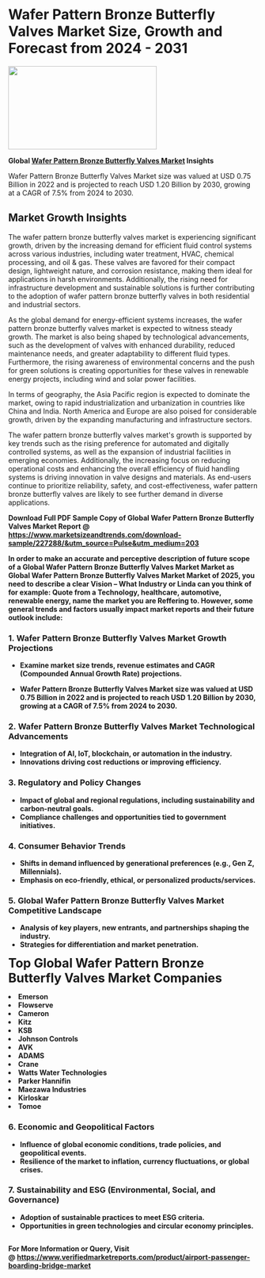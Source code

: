 <H1>Wafer Pattern Bronze Butterfly Valves Market Size, Growth and Forecast from 2024 - 2031</H1><img class="aligncenter size-medium wp-image-584254" src="https://thirdeyenews.in/wp-content/uploads/2024/09/Global-Market-Research-300x168.jpeg" alt="" width="300" height="168" /><p><strong>Global&nbsp;<a href="https://www.marketsizeandtrends.com/download-sample/227288/&amp;utm_source=Pulse&amp;utm_medium=203">Wafer Pattern Bronze Butterfly Valves Market</a> Insights</strong></p><p>Wafer Pattern Bronze Butterfly Valves Market size was valued at USD 0.75 Billion in 2022 and is projected to reach USD 1.20 Billion by 2030, growing at a CAGR of 7.5% from 2024 to 2030.</p><p><h2>Market Growth Insights</h2> <p>The wafer pattern bronze butterfly valves market is experiencing significant growth, driven by the increasing demand for efficient fluid control systems across various industries, including water treatment, HVAC, chemical processing, and oil & gas. These valves are favored for their compact design, lightweight nature, and corrosion resistance, making them ideal for applications in harsh environments. Additionally, the rising need for infrastructure development and sustainable solutions is further contributing to the adoption of wafer pattern bronze butterfly valves in both residential and industrial sectors.</p> <p>As the global demand for energy-efficient systems increases, the wafer pattern bronze butterfly valves market is expected to witness steady growth. The market is also being shaped by technological advancements, such as the development of valves with enhanced durability, reduced maintenance needs, and greater adaptability to different fluid types. Furthermore, the rising awareness of environmental concerns and the push for green solutions is creating opportunities for these valves in renewable energy projects, including wind and solar power facilities.</p> <p>In terms of geography, the Asia Pacific region is expected to dominate the market, owing to rapid industrialization and urbanization in countries like China and India. North America and Europe are also poised for considerable growth, driven by the expanding manufacturing and infrastructure sectors.</p> <p><strong></strong></p> <p>The wafer pattern bronze butterfly valves market's growth is supported by key trends such as the rising preference for automated and digitally controlled systems, as well as the expansion of industrial facilities in emerging economies. Additionally, the increasing focus on reducing operational costs and enhancing the overall efficiency of fluid handling systems is driving innovation in valve designs and materials. As end-users continue to prioritize reliability, safety, and cost-effectiveness, wafer pattern bronze butterfly valves are likely to see further demand in diverse applications.</p> <p><strong></p><p><span class=""><strong>Download Full PDF Sample Copy of Global Wafer Pattern Bronze Butterfly Valves Market Report</strong> @ <a href="https://www.marketsizeandtrends.com/download-sample/227288/&amp;utm_source=Pulse&amp;utm_medium=203" target="_blank">https://www.marketsizeandtrends.com/download-sample/227288/&amp;utm_source=Pulse&amp;utm_medium=203</a></span></p><p>In order to make an accurate and perceptive description of future scope of a Global&nbsp;Wafer Pattern Bronze Butterfly Valves Market Market as Global&nbsp;Wafer Pattern Bronze Butterfly Valves Market Market of 2025, you need to describe a clear Vision &ndash; What Industry or Linda can you think of for example: Quote from a Technology, healthcare, automotive, renewable energy, name the market you are Reffering to. However, some general trends and factors usually impact market reports and their future outlook include:</p><h3>1.&nbsp;<strong>Wafer Pattern Bronze Butterfly Valves Market Growth Projections</strong></h3><ul><li>Examine market size trends, revenue estimates and CAGR (Compounded Annual Growth Rate) projections.</li><li><p>Wafer Pattern Bronze Butterfly Valves Market size was valued at USD 0.75 Billion in 2022 and is projected to reach USD 1.20 Billion by 2030, growing at a CAGR of 7.5% from 2024 to 2030.</p></li></ul><h3>2.&nbsp;<strong>Wafer Pattern Bronze Butterfly Valves Market Technological Advancements</strong></h3><ul><li>Integration of AI, IoT, blockchain, or automation in the industry.</li><li>Innovations driving cost reductions or improving efficiency.</li></ul><h3>3.&nbsp;<strong>Regulatory and Policy Changes</strong></h3><ul><li>Impact of global and regional regulations, including sustainability and carbon-neutral goals.</li><li>Compliance challenges and opportunities tied to government initiatives.</li></ul><h3>4.&nbsp;<strong>Consumer Behavior Trends</strong></h3><ul><li>Shifts in demand influenced by generational preferences (e.g., Gen Z, Millennials).</li><li>Emphasis on eco-friendly, ethical, or personalized products/services.</li></ul><h3>5.&nbsp;<strong>Global Wafer Pattern Bronze Butterfly Valves Market Competitive Landscape</strong></h3><ul><li>Analysis of key players, new entrants, and partnerships shaping the industry.</li><li>Strategies for differentiation and market penetration.</li></ul><p data-pm-slice="1 1 []"><span style="color: inherit; font-family: inherit; font-size: 25px;">Top Global Wafer Pattern Bronze Butterfly Valves Market Companies</span></p><div class="" data-test-id=""><p><li>Emerson</li><li> Flowserve</li><li> Cameron</li><li> Kitz</li><li> KSB</li><li> Johnson Controls</li><li> AVK</li><li> ADAMS</li><li> Crane</li><li> Watts Water Technologies</li><li> Parker Hannifin</li><li> Maezawa Industries</li><li> Kirloskar</li><li> Tomoe</li></p></div><h3>6.&nbsp;<strong>Economic and Geopolitical Factors</strong></h3><ul><li>Influence of global economic conditions, trade policies, and geopolitical events.</li><li>Resilience of the market to inflation, currency fluctuations, or global crises.</li></ul><h3>7.&nbsp;<strong>Sustainability and ESG (Environmental, Social, and Governance)</strong></h3><ul><li>Adoption of sustainable practices to meet ESG criteria.</li><li>Opportunities in green technologies and circular economy principles.</li></ul><h2><strong style="font-size: 14px;">For More Information or Query, Visit @&nbsp;</strong><a style="background-color: #ffffff; font-size: 14px;" href="https://www.marketsizeandtrends.com/report/wafer-pattern-bronze-butterfly-valves-market/" target="_blank">https://www.verifiedmarketreports.com/product/airport-passenger-boarding-bridge-market</a></h2>
